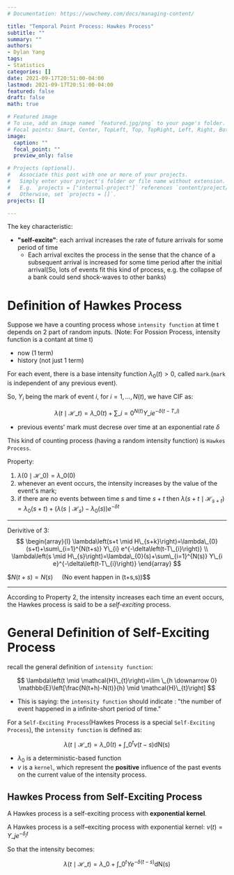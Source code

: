 ```yaml
---
# Documentation: https://wowchemy.com/docs/managing-content/

title: "Temporal Point Process: Hawkes Process"
subtitle: ""
summary: ""
authors: 
- Dylan Yang
tags: 
- Statistics
categories: []
date: 2021-09-17T20:51:00-04:00
lastmod: 2021-09-17T20:51:00-04:00
featured: false
draft: false
math: true

# Featured image
# To use, add an image named `featured.jpg/png` to your page's folder.
# Focal points: Smart, Center, TopLeft, Top, TopRight, Left, Right, BottomLeft, Bottom, BottomRight.
image:
  caption: ""
  focal_point: ""
  preview_only: false

# Projects (optional).
#   Associate this post with one or more of your projects.
#   Simply enter your project's folder or file name without extension.
#   E.g. `projects = ["internal-project"]` references `content/project/deep-learning/index.md`.
#   Otherwise, set `projects = []`.
projects: []

---
```



The key characteristic:
- **"self-excite"**:  each arrival increases the rate of future arrivals for some period of time
  - Each arrival excites the process in the sense that the chance of a subsequent arrival is increased for some time period after the initial arrival(So, lots of events fit this kind of process, e.g. the collapse of a bank could send shock-waves to other banks)



# Definition of Hawkes Process

Suppose we have a counting process whose `intensity function` at time t depends on 2 part of random inputs. (Note: For Possion Process, intensity function is a contant at time t)
- now (1 term)
- history (not just 1 term)

For each event, there is a base intensity function $\lambda_{0}(t)>0$, called `mark`.(`mark` is independent of any previous event).

So, $Y_{i}$ being the mark of event $i$, for $i=1, \ldots, N(t)$, we have CIF as: 

$$\lambda\left(t \mid \mathcal{H}\_{t}\right)=\lambda\_{0}(t)+\sum\_{i=0}^{N(t)} Y\_{i} e^{-\delta\left(t-T\_{i}\right)}$$

- previous events' mark must decrese over time at an exponential rate $\delta$

This kind of counting process (having a random intensity function) is `Hawkes Process`.

Property:
1. $\lambda\left(0 \mid \mathcal{H}\_{0}\right)=\lambda\_{0}(0)$
2. whenever an event occurs, the intensity increases by the value of the event's mark;
3. if there are no events between time $s$ and time $s+t$ then $\lambda\left(s+t \mid \mathcal{H}_{s+t}\right)=\lambda_{0}(s+t)+\left(\lambda\left(s \mid \mathcal{H}_{s}\right)-\lambda_{0}(s)\right) e^{-\delta t}$

---
Derivitive of 3:
$$
\begin{array}{l}
\lambda\left(s+t \mid H\_{s+k}\right)=\lambda\_{0}(s+t)+\sum\_{i=1}^{N(t+s)} Y\_{i} e^{-\delta\left(t-T\_{i}\right)} \\
\lambda\left(s \mid H\_{s}\right)=\lambda\_{0}(s)+\sum\_{i=1}^{N(s)} Y\_{i e}^{-\delta\left(t-T\_{i}\right)}
\end{array}
$$

$$N(t+s)=N(s) \quad$ (No event happen in (t+s,s))$$

---

According to Property 2, the intensity increases each time an event occurs, the Hawkes process is said to be a *self-exciting* process.




# General Definition of Self-Exciting Process

recall the general definition of `intensity function`:

$$
\lambda\left(t \mid \mathcal{H}\_{t}\right)=\lim \_{h \downarrow 0} \mathbb{E}\left[\frac{N(t+h)-N(t)}{h} \mid \mathcal{H}\_{t}\right]
$$
- This is saying: the `intensity function` should indicate : "the number of event happened in a infinite-short period of time."

For a `Self-Exciting Process`(Hawkes Process is a special `Self-Exciting Process`), the `intensity function` is defined as:

$$
\lambda\left(t \mid \mathcal{H}\_{t}\right)=\lambda\_{0}(t)+\int\_{0}^{t} \nu(t-s) \mathrm{d} \mathrm{N}(\mathrm{s})
$$
- $\lambda_0$ is a deterministic-based function
- $v$ is a `kernel`, which represent the **positive** influence of the past events on the current value of the intensity process.

## Hawkes Process from Self-Exciting Process

A Hawkes process is a self-exciting process with **exponential kernel**.

A Hawkes process is a self–exciting process with exponential kernel: $\nu(t)= Y\_{j} e^{-\delta_{j} t}$

So that the intensity becomes:

$$
\lambda\left(t \mid \mathcal{H}\_{t}\right)=\lambda\_{0}+\int\_{0}^{t} Y e^{-\delta(t-s)} \mathrm{d} \mathrm{N}(\mathrm{s})
$$




